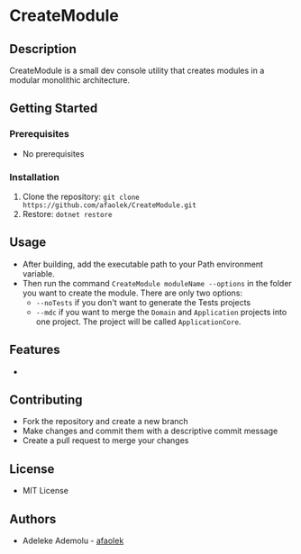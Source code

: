 # CreateModule

## Description

 CreateModule is a small dev console utility that creates modules in a modular monolithic architecture.

## Getting Started

### Prerequisites

* No prerequisites

### Installation

1. Clone the repository: `git clone https://github.com/afaolek/CreateModule.git`
2. Restore: `dotnet restore`

## Usage

* After building, add the executable path to your Path environment variable.
* Then run the command `CreateModule moduleName --options` in the folder you want to create the module. There are only two options:
  * `--noTests` if you don't want to generate the Tests projects
  * `--mdc` if you want to merge the `Domain` and `Application` projects into one project. The project will be called `ApplicationCore`.

## Features

* 

## Contributing

+ Fork the repository and create a new branch
+ Make changes and commit them with a descriptive commit message
+ Create a pull request to merge your changes

## License

* MIT License

## Authors

* Adeleke Ademolu - [afaolek](https://github.com/afaolek)
